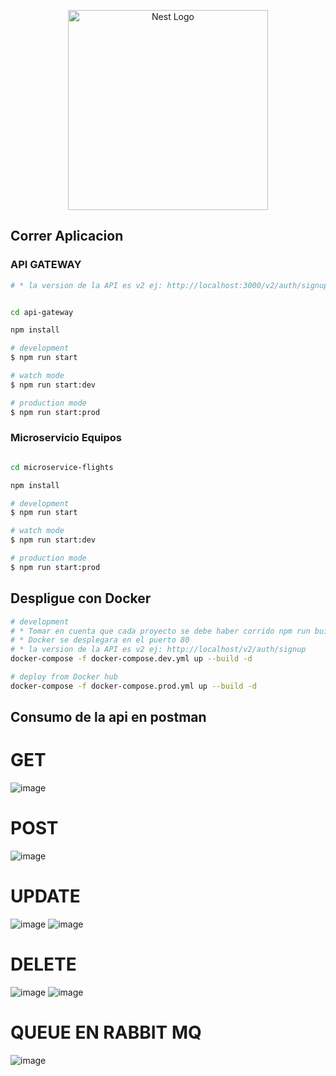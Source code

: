 <p align="center">
  <a href="http://nestjs.com/" target="blank"><img src="https://nestjs.com/img/logo_text.svg" width="320" alt="Nest Logo" /></a>
</p>

## Correr Aplicacion

### API GATEWAY

```bash
# * la version de la API es v2 ej: http://localhost:3000/v2/auth/signup

```

```bash

cd api-gateway

npm install

# development
$ npm run start

# watch mode
$ npm run start:dev

# production mode
$ npm run start:prod
```



### Microservicio Equipos

```bash

cd microservice-flights

npm install

# development
$ npm run start

# watch mode
$ npm run start:dev

# production mode
$ npm run start:prod
```

## Despligue con Docker

```bash
# development
# * Tomar en cuenta que cada proyecto se debe haber corrido npm run build para que exista la carpeta /dist
# * Docker se desplegara en el puerto 80
# * la version de la API es v2 ej: http://localhost/v2/auth/signup
docker-compose -f docker-compose.dev.yml up --build -d

# deploy from Docker hub
docker-compose -f docker-compose.prod.yml up --build -d
```



## Consumo de la api en postman

# GET
![image](https://github.com/JACM11/IntegracionSistemas/assets/70069630/ed755c62-018f-4452-9a77-5aef40a11bc5)

# POST

![image](https://github.com/JACM11/IntegracionSistemas/assets/70069630/74636c8e-9183-444d-b5b8-b90c0f985eb4)


# UPDATE
![image](https://github.com/JACM11/IntegracionSistemas/assets/70069630/13ee6421-cf4d-4d64-a9dd-d54e24d464fc)
![image](https://github.com/JACM11/IntegracionSistemas/assets/70069630/6734ec88-b6d3-45c0-9453-9526420f0a46)



# DELETE
![image](https://github.com/JACM11/IntegracionSistemas/assets/70069630/e59e261e-842b-47b7-a8fe-cbba88579781)
![image](https://github.com/JACM11/IntegracionSistemas/assets/70069630/92bea768-c293-4d93-9e62-176fc32cbc6d)

# QUEUE EN RABBIT MQ
![image](https://github.com/JACM11/IntegracionSistemas/assets/70069630/0dfec47f-4dc8-4e2a-af03-0ef77c34cc29)

